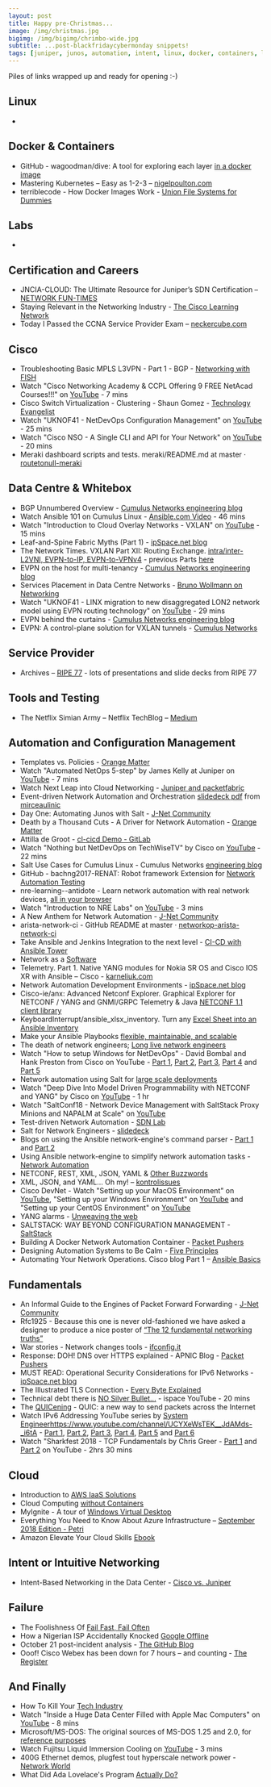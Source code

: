 ```yaml
---
layout: post
title: Happy pre-Christmas...
image: /img/christmas.jpg
bigimg: /img/bigimg/chrimbo-wide.jpg
subtitle: ...post-blackfridaycybermonday snippets!
tags: [juniper, junos, automation, intent, linux, docker, containers, labs, eve-ng, vmware, whitebox, cumulus, cisco, careers, certification, data centre]
---
```


Piles of links wrapped up and ready for opening :-)

## Linux

* 

## Docker & Containers

* GitHub - wagoodman/dive: A tool for exploring each layer [in a docker image](https://github.com/wagoodman/dive)
* Mastering Kubernetes – Easy as 1-2-3 – [nigelpoulton.com](http://blog.nigelpoulton.com/k8s-easy-as-123/)
* terriblecode - How Docker Images Work - [Union File Systems for Dummies](https://terriblecode.com/blog/how-docker-images-work-union-file-systems-for-dummies/)

## Labs

* 

## Certification and Careers

* JNCIA-CLOUD: The Ultimate Resource for Juniper’s SDN Certification – [NETWORK FUN-TIMES](https://www.networkfuntimes.com/jncia-cloud-the-ultimate-resource-for-junipers-sdn-certification/)
* Staying Relevant in the Networking Industry - [The Cisco Learning Network](https://learningnetwork.cisco.com/blogs/vip-perspectives/2018/11/16/staying-relevant-in-the-networking-industry)
* Today I Passed the CCNA Service Provider Exam – [neckercube.com](https://neckercube.com/index.php/2018/09/21/today-i-passed-the-ccna-service-provider-exam/)

## Cisco

* Troubleshooting Basic MPLS L3VPN - Part 1 - BGP - [Networking with FISH](https://www.networkingwithfish.com/troubleshooting_basic_l3vpn/)
* Watch "Cisco Networking Academy & CCPL Offering 9 FREE NetAcad Courses!!!" on [YouTube](https://youtu.be/8tPHNjv7wCA) - 7 mins
* Cisco Switch Virtualization - Clustering - Shaun Gomez - [Technology Evangelist](http://www.4g1vn.com/2018/09/cisco-switch-virtualization-clustering/)
* Watch "UKNOF41 - NetDevOps Configuration Management" on [YouTube](https://youtu.be/xuTgVZsfStw) - 25 mins
* Watch "Cisco NSO - A Single CLI and API for Your Network" on [YouTube](https://youtu.be/YwUj3-9swzE) - 20 mins
* Meraki dashboard scripts and tests. meraki/README.md at master · [routetonull-meraki](https://github.com/routetonull/meraki/blob/master/README.md)

## Data Centre & Whitebox

* BGP Unnumbered Overview - [Cumulus Networks engineering blog](https://cumulusnetworks.com/blog/bgp-unnumbered-overview/)
* Watch Ansible 101 on Cumulus Linux - [Ansible.com Video](https://www.ansible.com/resources/webinars-training/ansible-101-cumulus-linux) - 46 mins
* Watch "Introduction to Cloud Overlay Networks - VXLAN" on [YouTube](https://youtu.be/Jqm_4TMmQz8) - 15 mins
* Leaf-and-Spine Fabric Myths (Part 1) - [ipSpace.net blog](https://blog.ipspace.net/2018/10/leaf-and-spine-fabric-myths-part-1.html)
* The Network Times. VXLAN Part XII: Routing Exchange. [intra/inter-L2VNI, EVPN-to-IP, EVPN-to-VPNv4](https://nwktimes.blogspot.com/2018/09/vxlan-part-xii-routing-exchange.html) - previous Parts [here](https://nwktimes.blogspot.com/)
* EVPN on the host for multi-tenancy - [Cumulus Networks engineering blog](https://cumulusnetworks.com/blog/evpn-host/)
* Services Placement in Data Centre Networks - [Bruno Wollmann on Networking](https://brunowollmann.com/2018/09/services-placement-data-centre-networks/)
* Watch "UKNOF41 - LINX migration to new disaggregated LON2 network model using EVPN routing technology" on [YouTube](https://youtu.be/6WvETss3Sko) - 29 mins
* EVPN behind the curtains - [Cumulus Networks engineering blog](https://cumulusnetworks.com/blog/evpn-behind-curtains/)
* EVPN: A control-plane solution for VXLAN tunnels - [Cumulus Networks](https://cumulusnetworks.com/lp/evpn-control-plane-solution-vxlan-tunnels/)

## Service Provider

* Archives – [RIPE 77](https://ripe77.ripe.net/archives/) - lots of presentations and slide decks from RIPE 77

## Tools and Testing

* The Netflix Simian Army – Netflix TechBlog – [Medium](https://medium.com/netflix-techblog/the-netflix-simian-army-16e57fbab116) 

## Automation and Configuration Management

* Templates vs. Policies - [Orange Matter](https://orangematter.solarwinds.com/templates-vs-policies/)
* Watch "Automated NetOps 5-step" by James Kelly at Juniper on [YouTube](https://youtu.be/35yR5pcQ_Qo) - 7 mins
* Watch Next Leap into Cloud Networking - [Juniper and packetfabric](https://www.youtube.com/watch?v=H_xK7gGjfDM)
* Event-driven Network Automation and Orchestration [slidedeck pdf](https://ripe76.ripe.net/wp-content/uploads/presentations/17-RIPE76_-Event-driven-network-automation-and-orchestration.pdf) from [mirceaulinic](https://twitter.com/mirceaulinic)
* Day One: Automating Junos with Salt - [J-Net Community](https://forums.juniper.net/t5/Day-One-Books/Day-One-Automating-Junos-with-Salt/ba-p/375624)
* Death by a Thousand Cuts - A Driver for Network Automation - [Orange Matter](https://orangematter.solarwinds.com/death-by-a-thousand-cuts-a-driver-for-network-automation/)
* Attilla de Groot - [cl-cicd Demo - GitLab](https://gitlab.com/packet.ninja/cl-cicd)
* Watch "Nothing but NetDevOps on TechWiseTV" by Cisco on [YouTube](https://youtu.be/IgxJ0QsR598) - 22 mins
* Salt Use Cases for Cumulus Linux - Cumulus Networks [engineering blog](https://cumulusnetworks.com/blog/salt-cases-cumulus-linux/)
* GitHub - bachng2017-RENAT: Robot framework Extension for [Network Automation Testing](https://github.com/bachng2017/RENAT#table-of-contents)
* nre-learning--antidote - Learn network automation with real network devices, [all in your browser](https://github.com/nre-learning/antidote)
* Watch "Introduction to NRE Labs" on [YouTube](https://www.youtube.com/watch?v=YhbWBX71yGQ&t=3s) - 3 mins
* A New Anthem for Network Automation - [J-Net Community](https://forums.juniper.net/t5/Engineering-Simplicity/A-New-Anthem-for-Network-Automation/ba-p/364347)
* arista-network-ci - GitHub README at master · [networkop-arista-network-ci](https://github.com/networkop/arista-network-ci/blob/master/README.md)
* Take Ansible and Jenkins Integration to the next level - [CI-CD with Ansible Tower](https://www.redhat.com/en/blog/take-ansible-and-jenkins-integration-next-level-cicd-ansible-tower)
* Network as a [Software](https://www.nts.eu/network-as-a-software-ci-cd-for-netdevops/)
* Telemetry. Part 1. Native YANG modules for Nokia SR OS and Cisco IOS XR with Ansible – Cisco - [karneliuk.com](http://karneliuk.com/2018/10/telemetry-part-1-native-yang-modules-for-nokia-sr-os-and-cisco-ios-xr-with-ansible-cisco/)
* Network Automation Development Environments - [ipSpace.net blog](https://blog.ipspace.net/2018/10/network-automation-development.html)
* Cisco-ie/anx: Advanced Netconf Explorer. Graphical Explorer for NETCONF / YANG and GNMI/GRPC Telemetry & Java [NETCONF 1.1 client library](https://github.com/cisco-ie/anx)
* KeyboardInterrupt/ansible_xlsx_inventory. Turn any [Excel Sheet into an Ansible Inventory](https://github.com/KeyboardInterrupt/ansible_xlsx_inventory)
* Make your Ansible Playbooks [flexible, maintainable, and scalable](https://www.ansible.com/blog/make-your-ansible-playbooks-flexible-maintainable-and-scalable)
* The death of network engineers; [Long live network engineers](https://www.plexxi.com/2013/06/the-death-of-network-engineer-long-live-network-engineers/)
* Watch "How to setup Windows for NetDevOps" - David Bombal and Hank Preston from Cisco on YouTube - [Part 1](https://www.youtube.com/watch?v=drUWlIz04zo), [Part 2](https://www.youtube.com/watch?v=NcwsYHqp4bk), [Part 3](https://www.youtube.com/watch?v=GWiUsZXF-ZY), [Part 4](https://www.youtube.com/watch?v=xVVuW57ccko) and [Part 5](https://youtu.be/vE5unuqIauE)
* Network automation using Salt for [large scale deployments](https://mirceaulinic.net/2018-09-27-network-automation-at-scale/)
* Watch "Deep Dive Into Model Driven Programmability with NETCONF and YANG" by Cisco on [YouTube](https://youtu.be/1r_XXA7QX8M) - 1 hr
* Watch "SaltConf18 - Network Device Management with SaltStack Proxy Minions and NAPALM at Scale" on [YouTube](https://youtu.be/_0IncJ0eIkY)
* Test-driven Network Automation - [SDN Lab](https://sdn-lab.com/2018/09/25/test-driven-network-automation/)
* Salt for Network Engineers - [slidedeck](https://www.slideshare.net/AndrewDampf/salt-for-network-engineers)
* Blogs on using the Ansible network-engine's command parser - [Part 1](https://termlen0.github.io/2018/06/26/observations/) and [Part 2](https://termlen0.github.io/2018/07/15/observations/)
* Using Ansible network-engine to simplify network automation tasks - [Network Automation](https://termlen0.github.io/2018/07/30/observations/)
* NETCONF, REST, XML, JSON, YAML & [Other Buzzwords](http://movingpackets.net/2014/07/14/netconf-rest-xml-json-yaml-buzzwords/)
* XML, JSON, and YAML… Oh my! – [kontrolissues](https://kontrolissues.net/2015/07/28/xml-json-and-yaml-oh-my/)
* Cisco DevNet - Watch "Setting up your MacOS Environment" on [YouTube](https://youtu.be/VdkGPe3OIB4), "Setting up your Windows Environment" on [YouTube](https://youtu.be/qVdaPeGiHI8) and "Setting up your CentOS Environment" on [YouTube](https://youtu.be/RoXvVboVGkY)
* YANG alarms - [Unweaving the web](http://blogs.igalia.com/dpino/2018/09/13/yang-alarms/)
* SALTSTACK: WAY BEYOND CONFIGURATION MANAGEMENT - [SaltStack](https://saltstack.com/blog/beyond-configuration-management/)
* Building A Docker Network Automation Container - [Packet Pushers](https://packetpushers.net/building-a-docker-network-automation-container/)
* Designing Automation Systems to Be Calm - [Five Principles](https://medium.com/@caseorganic/designing-automation-systems-to-be-calm-five-principles-dbb2698d93c4)
* Automating Your Network Operations. Cisco blog Part 1 – [Ansible Basics](https://blogs.cisco.com/developer/automating-network-operations-part1)

## Fundamentals

* An Informal Guide to the Engines of Packet Forward Forwarding - [J-Net Community](https://forums.juniper.net/t5/Routing/An-Informal-Guide-to-the-Engines-of-Packet-Forwarding/ta-p/401192)
* Rfc1925 - Because this one is never old-fashioned we have asked a designer to produce a nice poster of [“The 12 fundamental networking truths”](https://www.rtbrick.com/pdf/rfc1925.pdf)
* War stories - Network changes tools - [ifconfig.it](https://www.ifconfig.it/hugo/post/network-change-tools/)
* Response: DOH! DNS over HTTPS explained - APNIC Blog - [Packet Pushers](https://packetpushers.net/response-doh-dns-over-https-explained-apnic-blog/)
* MUST READ: Operational Security Considerations for IPv6 Networks - [ipSpace.net blog](https://blog.ipspace.net/2018/10/must-read-operational-security.html)
* The Illustrated TLS Connection - [Every Byte Explained](https://tls.ulfheim.net/)
* Technical debt there is [NO Silver Bullet...](https://youtu.be/fLDkvWASDyM) - ispace YouTube - 20 mins
* The [QUICening](https://blog.cloudflare.com/the-quicening/) - QUIC: a new way to send packets across the Internet
* Watch IPv6 Addressing YouTube series by [System Engineer]()https://www.youtube.com/channel/UCYXeWsTEK__JdAMds-_i6tA - [Part 1](https://www.youtube.com/watch?v=CkF_me-K2oo), [Part 2](https://youtu.be/prL_B6PocFA), [Part 3](https://youtu.be/_eSFfro0KfY), [Part 4](https://www.youtube.com/watch?v=3WbdEEOF81E), [Part 5](https://www.youtube.com/watch?v=0gWELrhNHAM) and [Part 6](https://www.youtube.com/watch?v=lCvZ2nMgdg8)
* Watch "Sharkfest 2018 - TCP Fundamentals by Chris Greer - [Part 1](https://youtu.be/xdQ9sgpkrX8) and [Part 2](https://youtu.be/NdvWI6RH1eo) on YouTube - 2hrs 30 mins

## Cloud

* Introduction to [AWS IaaS Solutions](https://turbonomic.com/aws-iaas-solutions/)
* Cloud Computing [without Containers](https://blog.cloudflare.com/cloud-computing-without-containers/)
* MyIgnite - A tour of [Windows Virtual Desktop](https://myignite.techcommunity.microsoft.com/sessions/66957#ignite-html-anchor%3FMC=MsgCollab&MC=Virtual&MC=SharePoint&MC=SecSys&MC=MSAzure)
* Everything You Need to Know About Azure Infrastructure – [September 2018 Edition - Petri](https://www.petri.com/everything-you-need-to-know-about-azure-infrastructure-september-2018-edition)
* Amazon Elevate Your Cloud Skills [Ebook](https://pages.awscloud.com/ElevateYourCloudSkillsEbook_01.LandingPage.html)

## Intent or Intuitive Networking

* Intent-Based Networking in the Data Center - [Cisco vs. Juniper](https://www.datacenterknowledge.com/networks/intent-based-networking-data-center-cisco-vs-juniper)

## Failure

* The Foolishness Of [Fail Fast, Fail Often](https://www.forbes.com/sites/danpontefract/2018/09/15/the-foolishness-of-fail-fast-fail-often/)
* How a Nigerian ISP Accidentally Knocked [Google Offline](https://blog.cloudflare.com/how-a-nigerian-isp-knocked-google-offline/)
* October 21 post-incident analysis - [The GitHub Blog](https://blog.github.com/2018-10-30-oct21-post-incident-analysis/)
* Ooof! Cisco Webex has been down for 7 hours – and counting - [The Register](https://www.theregister.co.uk/2018/09/25/cisco_webex_down_outage/)

## And Finally

* How To Kill Your [Tech Industry](https://logicmag.io/05-how-to-kill-your-tech-industry/)
* Watch "Inside a Huge Data Center Filled with Apple Mac Computers" on [YouTube](https://youtu.be/0b46E4mp_V8) - 8 mins
* Microsoft/MS-DOS: The original sources of MS-DOS 1.25 and 2.0, for [reference purposes](https://github.com/Microsoft/MS-DOS)
* Watch Fujitsu Liquid Immersion Cooling on [YouTube](https://www.youtube.com/watch?v=CaED6qXdn14&feature=youtu.be) - 3 mins
* 400G Ethernet demos, plugfest tout hyperscale network power - [Network World](https://www.networkworld.com/article/3308540/lan-wan/400g-ethernet-demos-plugfest-tout-hyperscale-network-power.html)
* What Did Ada Lovelace's Program [Actually Do?](https://twobithistory.org/2018/08/18/ada-lovelace-note-g.html)